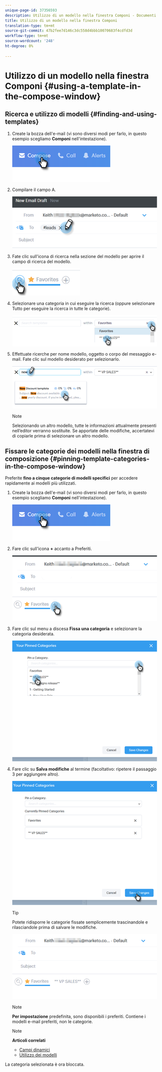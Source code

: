 ```yaml
---
unique-page-id: 37356593
description: Utilizzo di un modello nella finestra Componi - Documenti Marketo - Documentazione prodotto
title: Utilizzo di un modello nella finestra Componi
translation-type: tm+mt
source-git-commit: 47b2fee7d146c3dc558d4bbb10070683f4cdfd3d
workflow-type: tm+mt
source-wordcount: '248'
ht-degree: 0%

---
```



# Utilizzo di un modello nella finestra Componi {#using-a-template-in-the-compose-window}

## Ricerca e utilizzo di modelli {#finding-and-using-templates}

1. Create la bozza dell&#39;e-mail (vi sono diversi modi per farlo, in questo esempio scegliamo **Componi** nell&#39;intestazione).

   ![](assets/one-6.png)

1. Compilare il campo A.

   ![](assets/searching-two.png)

1. Fate clic sull&#39;icona di ricerca nella sezione del modello per aprire il campo di ricerca del modello.

   ![](assets/searching-three.png)

1. Selezionare una categoria in cui eseguire la ricerca (oppure selezionare Tutto per eseguire la ricerca in tutte le categorie).

   ![](assets/searching-four.png)

1. Effettuate ricerche per nome modello, oggetto o corpo del messaggio e-mail. Fate clic sul modello desiderato per selezionarlo.

   ![](assets/searching-five.png)

   >[!NOTE]
   >
   >Selezionando un altro modello, tutte le informazioni attualmente presenti nell’editor verranno sostituite. Se apportate delle modifiche, accertatevi di copiarle prima di selezionare un altro modello.

## Fissare le categorie dei modelli nella finestra di composizione {#pinning-template-categories-in-the-compose-window}

Preferite **fino a cinque categorie di modelli specifici** per accedere rapidamente ai modelli più utilizzati.

1. Create la bozza dell&#39;e-mail (vi sono diversi modi per farlo, in questo esempio scegliamo **Componi** nell&#39;intestazione).

   ![](assets/one-6.png)

1. Fare clic sull&#39;icona **+** accanto a Preferiti.

   ![](assets/pinning-two.png)

1. Fare clic sul menu a discesa **Fissa una categoria** e selezionare la categoria desiderata.

   ![](assets/pinning-three.png)

1. Fare clic su **Salva modifiche** al termine (facoltativo: ripetere il passaggio 3 per aggiungere altro).

   ![](assets/pinning-four.png)

   >[!TIP]
   >
   >Potete ridisporre le categorie fissate semplicemente trascinandole e rilasciandole prima di salvare le modifiche.

   ![](assets/pinning-five.png)

   >[!NOTE]
   >
   >**Per impostazione** predefinita, sono disponibili i preferiti. Contiene i modelli e-mail preferiti, non le categorie.

   >[!NOTE]
   >
   >**Articoli correlati**
   >
   >    
   >    
   >    * [Campi dinamici](http://docs.marketo.com/x/wwDb)
   >    * [Utilizzo dei modelli](http://docs.marketo.com/display/DOCS/Templates)


La categoria selezionata è ora bloccata.